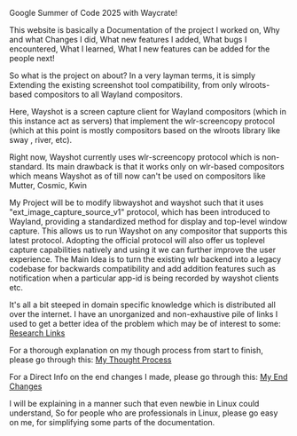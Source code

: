 Google Summer of Code 2025 with Waycrate!

This website is basically a Documentation of the project I worked on,
Why and what Changes I did,
What new features I added,
What bugs I encountered,
What I learned,
What I new features can be added for the people next!

So what is the project on about?
In a very layman terms, it is simply Extending the existing screenshot tool compatibility, from only wlroots-based compositors to all Wayland compositors.

Here, Wayshot is a screen capture client for Wayland compositors (which in this instance act as servers) that implement the wlr-screencopy protocol (which at this point is mostly compositors based on the wlroots library like sway , river, etc).

Right now,
Wayshot currently uses wlr-screencopy protocol which is non-standard. 
Its main drawback is that it works only on wlr-based compositors which means Wayshot as of till now can't be used on compositors like Mutter, Cosmic, Kwin

My Project will be to modify libwayshot and wayshot such that it uses "ext_image_capture_source_v1" protocol, which has been introduced to Wayland,
providing a standardized method for display and top-level window capture. 
This allows us to run Wayshot on any compositor that supports this latest protocol.
Adopting the official protocol will also offer us toplevel capture capabilities natively and using it we can further improve the user experience.
The Main Idea is to turn the existing wlr backend into a legacy codebase for backwards compatibility and add addition features such as notification when a particular app-id is being recorded by wayshot clients etc.

It's all a bit steeped in domain specific knowledge which is distributed all over the internet. 
I have an unorganized and non-exhaustive pile of links I used to get a better idea of the problem which may be of interest to some: [Research Links](Resources.md)

For a thorough explanation on my though process from start to finish, please go through this: [My Thought Process](Though_Process/Thought_Process_1.md)

For a Direct Info on the end changes I made, please go through this: [My End Changes](End_Changes.md)



I will be explaining in a manner such that even newbie in Linux could understand,
So for people who are professionals in Linux, please go easy on me, for simplifying some parts of the documentation.